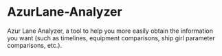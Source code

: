 # AzurLane-Analyzer
Azur Lane Analyzer, a tool to help you more easily obtain the information you want (such as timelines, equipment comparisons, ship girl parameter comparisons, etc.).
